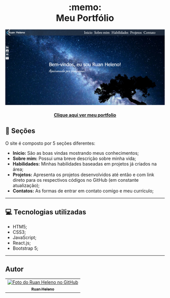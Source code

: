 <h1 align="center">
  :memo:<br>Meu Portfólio
</h1>

![Resultado final do projeto](./src//Assets/Images/preview.png)

<h4 align="center"><a href="https://ruanheleno.github.io/">Clique aqui ver meu portfolio</a></h4>

## :notebook: Seções

O site é composto por 5 seções diferentes:

- **Inicio:** São as boas vindas mostrando meus conhecimentos;
- **Sobre mim:** Possui uma breve descrição sobre minha vida;
- **Habilidades:** Minhas habilidades baseadas em projetos já criados na área;
- **Projetos:** Apresenta os projetos desenvolvidos até então e com link direto para os respectivos códigos no GitHub (em constante atualização);
- **Contatos:** As formas de entrar em contato comigo e meu currículo;

---

## :computer: Tecnologias utilizadas

- HTM5;
- CSS3;
- JavaScript;
- React.js;
- Bootstrap 5;

---

## Autor<br>

<table>
  <tr>
    <td align="center">
      <a href="https://github.com/ruanHeleno">
        <img 
            src="https://github.com/RuanHeleno.png" 
            width="100px;" 
            alt="Foto do Ruan Heleno no GitHub" 
        /> <br />
        <sub> <b>Ruan Heleno</b> </sub>
      </a>
    </td>
  </tr>
</table>
